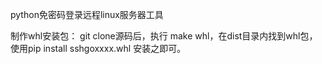 

python免密码登录远程linux服务器工具

制作whl安装包：
  git clone源码后，执行 make whl，在dist目录内找到whl包，使用pip install sshgoxxxx.whl 安装之即可。
